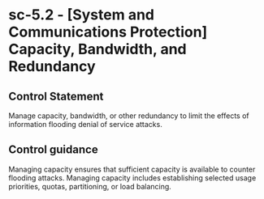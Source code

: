 # sc-5.2 - \[System and Communications Protection\] Capacity, Bandwidth, and Redundancy

## Control Statement

Manage capacity, bandwidth, or other redundancy to limit the effects of information flooding denial of service attacks.

## Control guidance

Managing capacity ensures that sufficient capacity is available to counter flooding attacks. Managing capacity includes establishing selected usage priorities, quotas, partitioning, or load balancing.
